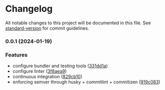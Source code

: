 # Changelog

All notable changes to this project will be documented in this file. See [standard-version](https://github.com/conventional-changelog/standard-version) for commit guidelines.

### 0.0.1 (2024-01-19)


### Features

* configure bundler and testing tools ([331dd1a](https://github.com/looplex/analysis-utils/commit/331dd1aff62857c09d6f45c7a3880061adb319d2))
* configure linter ([3f8aea9](https://github.com/looplex/analysis-utils/commit/3f8aea9a23e251050312d24d8a48c015c5dfc91f))
* continuous integration ([829cb10](https://github.com/looplex/analysis-utils/commit/829cb105d819ef1693680459ec720c60515256ee))
* enforcing semver through husky + commitlint + commitizen ([919c083](https://github.com/looplex/analysis-utils/commit/919c0834a98bee1f3e06a54c03fee92fa794a255))

